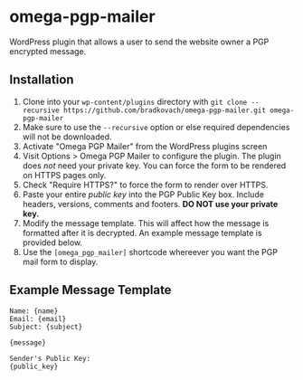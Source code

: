 # omega-pgp-mailer
WordPress plugin that allows a user to send the website owner a PGP encrypted message.

## Installation
1. Clone into your `wp-content/plugins` directory with `git clone --recursive https://github.com/bradkovach/omega-pgp-mailer.git omega-pgp-mailer`
 1. Make sure to use the `--recursive` option or else required dependencies will not be downloaded.
2. Activate "Omega PGP Mailer" from the WordPress plugins screen
3. Visit Options > Omega PGP Mailer to configure the plugin.  The plugin does *not* need your private key.  You can force the form to be rendered on HTTPS pages only.
 1. Check "Require HTTPS?" to force the form to render over HTTPS.
 2. Paste your entire *public key* into the PGP Public Key box.  Include headers, versions, comments and footers.  **DO NOT use your private key.**
 3. Modify the message template.  This will affect how the message is formatted after it is decrypted.  An example message template is provided below.
4. Use the `[omega_pgp_mailer]` shortcode whereever you want the PGP mail form to display.

## Example Message Template

```text
Name: {name}
Email: {email}
Subject: {subject}

{message}

Sender's Public Key:
{public_key}
```
